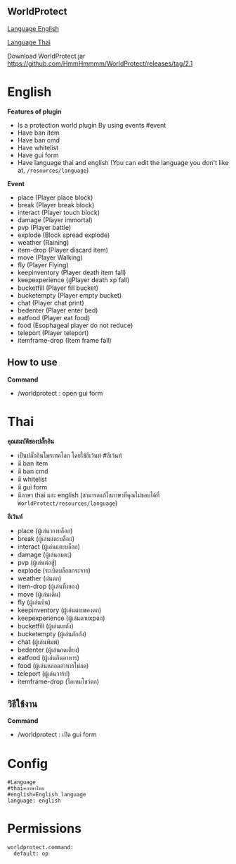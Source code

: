 ## WorldProtect


[Language English](#english)

[Language Thai](#thai)

Download WorldProtect.jar https://github.com/HmmHmmmm/WorldProtect/releases/tag/2.1


# English


**Features of plugin**<br>
- Is a protection world plugin By using events #event
- Have ban item
- Have ban cmd
- Have whitelist
- Have gui form
- Have language thai and english (You can edit the language you don't like at, `/resources/language`)


**Event**<br>
- place (Player place block)
- break (Player break block)
- interact (Player touch block)
- damage (Player immortal)
- pvp (Player battle)
- explode (Block spread explode)
- weather (Raining)
- item-drop (Player discard item)
- move (Player Walking)
- fly (Player Flying)
- keepinventory (Player death item fall)
- keepexperience (ผู้Player death xp fall)
- bucketfill (Player fill bucket)
- bucketempty (Player empty bucket)
- chat (Player chat print)
- bedenter (Player enter bed)
- eatfood (Player eat food)
- food (Esophageal player do not reduce)
- teleport (Player teleport)
- itemframe-drop (Item frame fall)


**How to use**<br>
- 


**Command**<br>
- /worldprotect : open gui form


# Thai


**คุณสมบัติของปลั๊กอิน**<br>
- เป็นปลั๊กอินโพรเทคโลก โดยใช้อีเว้นท์ #อีเว้นท์
- มี ban item
- มี ban cmd
- มี whitelist
- มี gui form
- มีภาษา thai และ english (สามารถแก้ไขภาษาที่คุณไม่ชอบได้ที่ `WorldProtect/resources/language`)


**อีเว้นท์**<br>
- place (ผู้เล่นวางบล็อก)
- break (ผู้เล่นแตะบล็อก)
- interact (ผู้เล่นแตะบล็อก)
- damage (ผู้เล่นอมตะ)
- pvp (ผู้เล่นต่อสู้)
- explode (ระเบิดบล็อกกระจาย)
- weather (ฝนตก)
- item-drop (ผู้เล่นทิ้งของ)
- move (ผู้เล่นเดิน)
- fly (ผู้เล่นบิน)
- keepinventory (ผู้เล่นตายของตก)
- keepexperience (ผู้เล่นตายxpตก)
- bucketfill (ผู้เล่นเทถัง)
- bucketempty (ผู้เล่นตักถัง)
- chat (ผู้เล่นพิมพ์)
- bedenter (ผู้เล่นกดเตียง)
- eatfood (ผู้เล่นกินอาหาร)
- food (ผู้เล่นหลอดอาหารไม่ลด)
- teleport (ผู้เล่นวาร์ป)
- itemframe-drop (ไอเทมโชว์ตก)


**วิธีใช้งาน**<br>
- 


**Command**<br>
- /worldprotect : เปิด gui form


# Config
```
#Language
#thai=ภาษาไทย
#english=English language
language: english
```
  

# Permissions
```
worldprotect.command:
  default: op
```